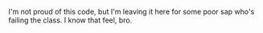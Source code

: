 I'm not proud of this code, but I'm leaving it here for some poor sap who's failing the class. I know that feel, bro.
